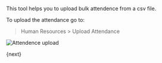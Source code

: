 This tool helps you to upload bulk attendence from a csv file.

To upload the attendance go to:

> Human Resources > Upload Attendance

<img class="screenshot" alt="Attendence upload" src="{{url_prefix}}/assets/img/human-resources/attendence-upload.png">

{next}